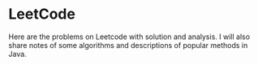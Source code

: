 # LeetCode
Here are the problems on Leetcode with solution and analysis. I will also share notes of some algorithms and descriptions of popular methods in Java.

